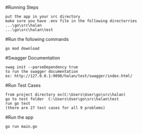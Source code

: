 #Running Steps
 ```
put the app in your src directory
make sure you have .env file in the following directorries
...\go\src\halan
...\go\src\halan\test
```
#Run the following commands
 ```
go mod download
```
#Swagger Documentation
 ```
swag init --parseDependency true
to run the swagger documentation 
ex: http://127.0.0.1:9098/halan/test/swagger/index.html/
```

#Run Test Cases
 ```
 from project directory ex(C:\Users\User\go\src\halan)
 go to test folder  C:\Users\User\go\src\halan\test
 run go test 
 (there are 27 test cases for all 9 problems)
```
#Run the app
```
go run main.go
```